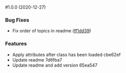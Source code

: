 #1.0.0 (2020-12-27)


### Bug Fixes

* Fix order of topics in readme ([ff1dd39](https://github.com/mbunge/php-attributes/commit/ff1dd39ad6e63834e779e50918e18c13fabaf3b7))

### Features

* Apply attributes after class has been loaded cbe62ef
* Update readme 7d6fba7
* Update readme and add version 65ea547
